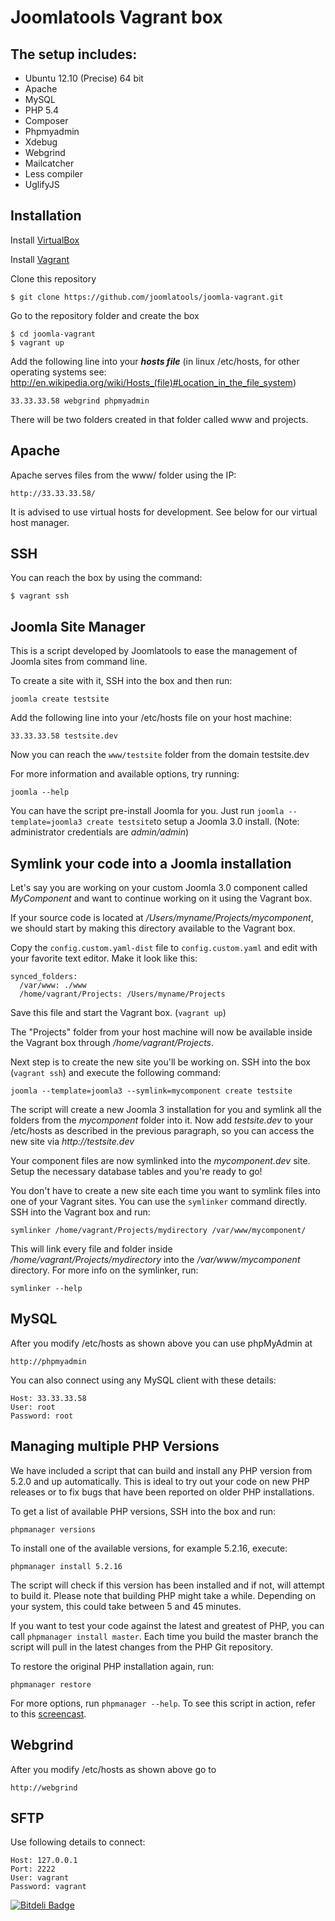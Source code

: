 Joomlatools Vagrant box
=======================

The setup includes:
-------------------
* Ubuntu 12.10 (Precise) 64 bit
* Apache
* MySQL
* PHP 5.4 
* Composer
* Phpmyadmin
* Xdebug
* Webgrind
* Mailcatcher
* Less compiler
* UglifyJS

Installation
------------

Install [VirtualBox](http://www.virtualbox.org/)

Install [Vagrant](http://downloads.vagrantup.com/)

Clone this repository

    $ git clone https://github.com/joomlatools/joomla-vagrant.git

Go to the repository folder and create the box

    $ cd joomla-vagrant
    $ vagrant up

Add the following line into your ***hosts file*** (in linux /etc/hosts, for other operating systems see: http://en.wikipedia.org/wiki/Hosts_(file)#Location_in_the_file_system)

    33.33.33.58 webgrind phpmyadmin

There will be two folders created in that folder called www and projects.

Apache
------

Apache serves files from the www/ folder using the IP:

    http://33.33.33.58/

It is advised to use virtual hosts for development. See below for our virtual host manager.

SSH
---
You can reach the box by using the command:

	$ vagrant ssh

Joomla Site Manager
-------------------

This is a script developed by Joomlatools to ease the management of Joomla sites from command line.

To create a site with it, SSH into the box and then run:

    joomla create testsite

Add the following line into your /etc/hosts file on your host machine:

    33.33.33.58 testsite.dev

Now you can reach the ```www/testsite``` folder from the domain testsite.dev

For more information and available options, try running:

    joomla --help
    
You can have the script pre-install Joomla for you. Just run ```joomla --template=joomla3 create testsite```to setup a Joomla 3.0 install. (Note: administrator credentials are _admin/admin_)

Symlink your code into a Joomla installation
--------------------------------------------
Let's say you are working on your custom Joomla 3.0 component called _MyComponent_ and want to continue working on it using the Vagrant box.

If your source code is located at _/Users/myname/Projects/mycomponent_, we should start by making this directory available to the Vagrant box.

Copy the ```config.custom.yaml-dist``` file to ```config.custom.yaml``` and edit with your favorite text editor. Make it look like this:

	synced_folders:
	  /var/www: ./www
	  /home/vagrant/Projects: /Users/myname/Projects

Save this file and start the Vagrant box. (```vagrant up```)

The "Projects" folder from your host machine will now be available inside the Vagrant box through _/home/vagrant/Projects_.

Next step is to create the new site you'll be working on. SSH into the box (```vagrant ssh```) and execute the following command: 

	joomla --template=joomla3 --symlink=mycomponent create testsite

The script will create a new Joomla 3 installation for you and symlink all the folders from the _mycomponent_ folder into it. Now add _testsite.dev_ to your /etc/hosts as described in the previous paragraph, so you can access the new site via _http://testsite.dev_ 

Your component files are now symlinked into the _mycomponent.dev_ site. Setup the necessary database tables and you're ready to go!

You don't have to create a new site each time you want to symlink files into one of your Vagrant sites. You can use the ```symlinker``` command directly.
SSH into the Vagrant box and run:

	symlinker /home/vagrant/Projects/mydirectory /var/www/mycomponent/ 
	
This will link every file and folder inside _/home/vagrant/Projects/mydirectory_ into the _/var/www/mycomponent_ directory.
For more info on the symlinker, run: 

	symlinker --help

MySQL
-----

After you modify /etc/hosts as shown above you can use phpMyAdmin at

    http://phpmyadmin

You can also connect using any MySQL client with these details:

    Host: 33.33.33.58
    User: root
    Password: root


Managing multiple PHP Versions
------------------------------

We have included a script that can build and install any PHP version from 5.2.0 and up automatically. This is ideal to try out your code on new PHP releases or to fix bugs that have been reported on older PHP installations.

To get a list of available PHP versions, SSH into the box and run:

    phpmanager versions
    
To install one of the available versions, for example 5.2.16, execute:

	phpmanager install 5.2.16
	
The script will check if this version has been installed and if not, will attempt to build it. Please note that building PHP might take a while. Depending on your system, this could take between 5 and 45 minutes.

If you want to test your code against the latest and greatest of PHP, you can call ```phpmanager install master```. Each time you build the master branch the script will pull in the latest changes from the PHP Git repository.

To restore the original PHP installation again, run:

	phpmanager restore
	
For more options, run ```phpmanager --help```. To see this script in action, refer to this [screencast](http://quick.as/5aw1ulxx).


Webgrind
--------

After you modify /etc/hosts as shown above go to

    http://webgrind

SFTP
----

Use following details to connect:

    Host: 127.0.0.1
    Port: 2222
    User: vagrant
    Password: vagrant


[![Bitdeli Badge](https://d2weczhvl823v0.cloudfront.net/joomlatools/joomla-vagrant/trend.png)](https://bitdeli.com/free "Bitdeli Badge")

